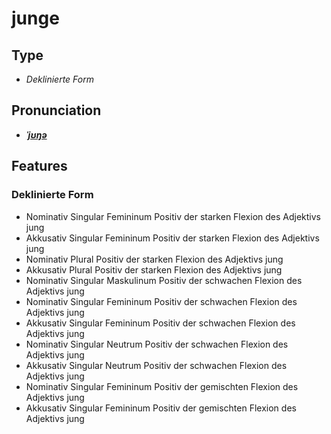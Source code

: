 # junge
## Type
- _Deklinierte Form_
## Pronunciation
- **_[ˈjʊŋə](https://commons.wikimedia.org/wiki/File:De-junge.ogg)_**
## Features
### Deklinierte Form
- Nominativ Singular Femininum Positiv der starken Flexion des Adjektivs jung
- Akkusativ Singular Femininum Positiv der starken Flexion des Adjektivs jung
- Nominativ Plural Positiv der starken Flexion des Adjektivs jung
- Akkusativ Plural Positiv der starken Flexion des Adjektivs jung
- Nominativ Singular Maskulinum Positiv der schwachen Flexion des Adjektivs jung
- Nominativ Singular Femininum Positiv der schwachen Flexion des Adjektivs jung
- Akkusativ Singular Femininum Positiv der schwachen Flexion des Adjektivs jung
- Nominativ Singular Neutrum Positiv der schwachen Flexion des Adjektivs jung
- Akkusativ Singular Neutrum Positiv der schwachen Flexion des Adjektivs jung
- Nominativ Singular Femininum Positiv der gemischten Flexion des Adjektivs jung
- Akkusativ Singular Femininum Positiv der gemischten Flexion des Adjektivs jung
